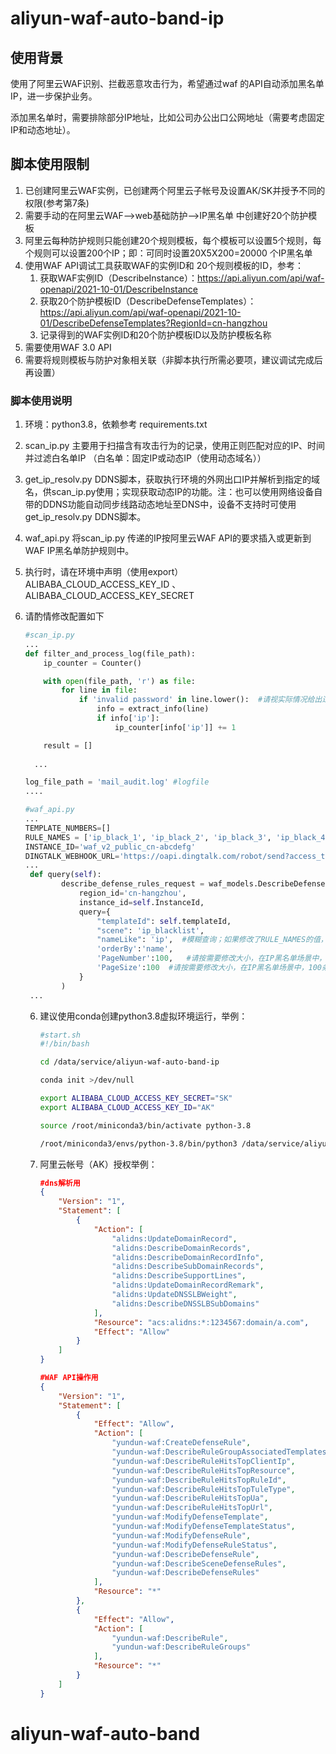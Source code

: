 # aliyun-waf-auto-band-ip



## 使用背景

使用了阿里云WAF识别、拦截恶意攻击行为，希望通过waf 的API自动添加黑名单IP，进一步保护业务。

添加黑名单时，需要排除部分IP地址，比如公司办公出口公网地址（需要考虑固定IP和动态地址）。



## 脚本使用限制

1. 已创建阿里云WAF实例，已创建两个阿里云子帐号及设置AK/SK并授予不同的权限(参考第7条)
2. 需要手动的在阿里云WAF-->web基础防护-->IP黑名单 中创建好20个防护模板
3. 阿里云每种防护规则只能创建20个规则模板，每个模板可以设置5个规则，每个规则可以设置200个IP；即：可同时设置20X5X200=20000 个IP黑名单
4. 使用WAF API调试工具获取WAF的实例ID和 20个规则模板的ID，参考：
   1. 获取WAF实例ID（DescribeInstance）：https://api.aliyun.com/api/waf-openapi/2021-10-01/DescribeInstance
   2. 获取20个防护模板ID（DescribeDefenseTemplates）： https://api.aliyun.com/api/waf-openapi/2021-10-01/DescribeDefenseTemplates?RegionId=cn-hangzhou  
   3. 记录得到的WAF实例ID和20个防护模板ID以及防护模板名称
5. 需要使用WAF 3.0 API 
6. 需要将规则模板与防护对象相关联（非脚本执行所需必要项，建议调试完成后再设置）

### 脚本使用说明

1. 环境：python3.8，依赖参考 requirements.txt

2. scan_ip.py 主要用于扫描含有攻击行为的记录，使用正则匹配对应的IP、时间并过滤白名单IP （白名单：固定IP或动态IP（使用动态域名）） 

3. get_ip_resolv.py  DDNS脚本，获取执行环境的外网出口IP并解析到指定的域名，供scan_ip.py使用；实现获取动态IP的功能。注：也可以使用网络设备自带的DDNS功能自动同步线路动态地址至DNS中，设备不支持时可使用get_ip_resolv.py  DDNS脚本。

4. waf_api.py 将scan_ip.py 传递的IP按阿里云WAF API的要求插入或更新到WAF IP黑名单防护规则中。

5. 执行时，请在环境中声明（使用export）ALIBABA_CLOUD_ACCESS_KEY_ID 、ALIBABA_CLOUD_ACCESS_KEY_SECRET 

6. 请酌情修改配置如下

   ```python
   #scan_ip.py
   ...
   def filter_and_process_log(file_path):
       ip_counter = Counter()
   
       with open(file_path, 'r') as file:
           for line in file:
               if 'invalid password' in line.lower():  #请视实际情况给出过滤条件
                   info = extract_info(line)
                   if info['ip']:
                       ip_counter[info['ip']] += 1
   
       result = []
       
     ...
   
   log_file_path = 'mail_audit.log' #logfile  
   ....
   
   #waf_api.py
   ...
   TEMPLATE_NUMBERS=[]
   RULE_NAMES = ['ip_black_1', 'ip_black_2', 'ip_black_3', 'ip_black_4', 'ip_black_5']  #此处不建议修改
   INSTANCE_ID='waf_v2_public_cn-abcdefg'
   DINGTALK_WEBHOOK_URL='https://oapi.dingtalk.com/robot/send?access_token=1234'
   ...
    def query(self):
           describe_defense_rules_request = waf_models.DescribeDefenseRulesRequest(
               region_id='cn-hangzhou',
               instance_id=self.InstanceId,  
               query={
                   "templateId": self.templateId,
                   "scene": 'ip_blacklist',
                   "nameLike": 'ip',  #模糊查询；如果修改了RULE_NAMES的值，请一起修改
                   'orderBy':'name',
                   'PageNumber':100,   #请按需要修改大小，在IP黑名单场景中，100条足矣
                   'PageSize':100  #请按需要修改大小，在IP黑名单场景中，100条足矣
               }
           )
    ...
   
   ```

   6. 建议使用conda创建python3.8虚拟环境运行，举例：

      ```bash
      #start.sh
      #!/bin/bash
      
      cd /data/service/aliyun-waf-auto-band-ip
      
      conda init >/dev/null
      
      export ALIBABA_CLOUD_ACCESS_KEY_SECRET="SK"
      export ALIBABA_CLOUD_ACCESS_KEY_ID="AK"
      
      source /root/miniconda3/bin/activate python-3.8
      
      /root/miniconda3/envs/python-3.8/bin/python3 /data/service/aliyun-waf-auto-band-ip/scan_ip.py
      ```

      

   7. 阿里云帐号（AK）授权举例：

      ```json
      #dns解析用
      {
          "Version": "1",
          "Statement": [
              {
                  "Action": [
                      "alidns:UpdateDomainRecord",
                      "alidns:DescribeDomainRecords",
                      "alidns:DescribeDomainRecordInfo",
                      "alidns:DescribeSubDomainRecords",
                      "alidns:DescribeSupportLines",
                      "alidns:UpdateDomainRecordRemark",
                      "alidns:UpdateDNSSLBWeight",
                      "alidns:DescribeDNSSLBSubDomains"
                  ],
                  "Resource": "acs:alidns:*:1234567:domain/a.com",
                  "Effect": "Allow"
              }
          ]
      }
      
      #WAF API操作用
      {
          "Version": "1",
          "Statement": [
              {
                  "Effect": "Allow",
                  "Action": [
                      "yundun-waf:CreateDefenseRule",
                      "yundun-waf:DescribeRuleGroupAssociatedTemplates",
                      "yundun-waf:DescribeRuleHitsTopClientIp",
                      "yundun-waf:DescribeRuleHitsTopResource",
                      "yundun-waf:DescribeRuleHitsTopRuleId",
                      "yundun-waf:DescribeRuleHitsTopTuleType",
                      "yundun-waf:DescribeRuleHitsTopUa",
                      "yundun-waf:DescribeRuleHitsTopUrl",
                      "yundun-waf:ModifyDefenseTemplate",
                      "yundun-waf:ModifyDefenseTemplateStatus",
                      "yundun-waf:ModifyDefenseRule",
                      "yundun-waf:ModifyDefenseRuleStatus",
                      "yundun-waf:DescribeDefenseRule",
                      "yundun-waf:DescribeSceneDefenseRules",
                      "yundun-waf:DescribeDefenseRules"
                  ],
                  "Resource": "*"
              },
              {
                  "Effect": "Allow",
                  "Action": [
                      "yundun-waf:DescribeRule",
                      "yundun-waf:DescribeRuleGroups"
                  ],
                  "Resource": "*"
              }
          ]
      }
      
      ```
# aliyun-waf-auto-band
